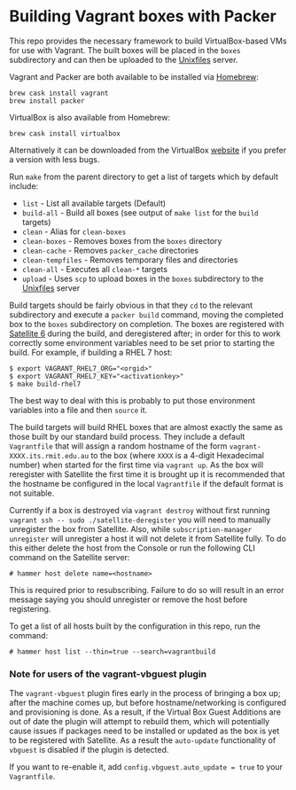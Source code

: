 # Building Vagrant boxes with Packer

This repo provides the necessary framework to build VirtualBox-based VMs for
use with Vagrant. The built boxes will be placed in the `boxes` subdirectory
and can then be uploaded to the
[Unixfiles](http://unixfiles.int.its.rmit.edu.au/boxes/) server.

Vagrant and Packer are both available to be installed via
[Homebrew](http://brew.sh):

```
brew cask install vagrant
brew install packer
```

VirtualBox is also available from Homebrew:

```
brew cask install virtualbox
```

Alternatively it can be downloaded from the VirtualBox
[website](http://www.virtualbox.org/wiki/Download_Old_Builds) if you prefer
a version with less bugs.

Run `make` from the parent directory to get a list of targets which by default
include:

* `list` - List all available targets (Default)
* `build-all` - Build all boxes (see output of `make list` for the `build`
  targets)
* `clean` - Alias for `clean-boxes`
* `clean-boxes` - Removes boxes from the `boxes` directory
* `clean-cache` - Removes `packer_cache` directories
* `clean-tempfiles` - Removes temporary files and directories
* `clean-all` - Executes all `clean-*` targets
* `upload` - Uses `scp` to upload boxes in the `boxes` subdirectory to the
  [Unixfiles](http://unixfiles.int.its.rmit.edu.au/boxes/) server

Build targets should be fairly obvious in that they `cd` to the relevant
subdirectory and execute a `packer build` command, moving the completed box to
the `boxes` subdirectory on completion.  The boxes are registered with
[Satellite 6](https://satellite6.its.rmit.edu.au/) during the build, and
deregistered after; in order for this to work correctly some environment
variables need to be set prior to starting the build.  For example, if building
a RHEL 7 host:

```
$ export VAGRANT_RHEL7_ORG="<orgid>"
$ export VAGRANT_RHEL7_KEY="<activationkey>"
$ make build-rhel7
```

The best way to deal with this is probably to put those environment variables
into a file and then `source` it.

The build targets will build RHEL boxes that are almost exactly the same as
those built by our standard build process. They include a default `Vagrantfile`
that will assign a random hostname of the form `vagrant-XXXX.its.rmit.edu.au`
to the box (where `XXXX` is a 4-digit Hexadecimal number) when started for the
first time via `vagrant up`. As the box will reregister with Satellite the
first time it is brought up it is recommended that the hostname be configured
in the local `Vagrantfile` if the default format is not suitable.

Currently if a box is destroyed via `vagrant destroy` without first running
`vagrant ssh -- sudo ./satellite-deregister` you will need to manually
unregister the box from Satellite. Also, while `subscription-manager
unregister` will unregister a host it will not delete it from Satellite fully.
To do this either delete the host from the Console or run the following CLI
command on the Satellite server:

```
# hammer host delete name=<hostname>
```

This is required prior to resubscribing.  Failure to do so will result in an
error message saying you should unregister or remove the host before
registering.

To get a list of all hosts built by the configuration in this repo, run the
command:

```
# hammer host list --thin=true --search=vagrantbuild
```

### Note for users of the vagrant-vbguest plugin

The `vagrant-vbguest` plugin fires early in the process of bringing a box up;
after the machine comes up, but before hostname/networking is configured and
provisioning is done.  As a result, if the Virtual Box Guest Additions are out
of date the plugin will attempt to rebuild them, which will potentially cause
issues if packages need to be installed or updated as the box is yet to be
registered with Satellite.  As a result the `auto-update` functionality of
`vbguest` is disabled if the plugin is detected.

If you want to re-enable it, add `config.vbguest.auto_update = true` to your
`Vagrantfile`.

